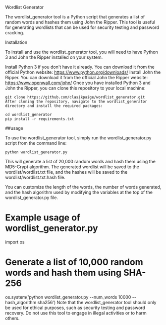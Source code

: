 Wordlist Generator

The wordlist_generator tool is a Python script that generates a list of random words and hashes them using John the Ripper. This tool is useful for generating wordlists that can be used for security testing and password cracking.

Installation

To install and use the wordlist_generator tool, you will need to have Python 3 and John the Ripper installed on your system.

Install Python 3 if you don't have it already. You can download it from the official Python website: https://www.python.org/downloads/
Install John the Ripper. You can download it from the official John the Ripper website: https://www.openwall.com/john/
Once you have installed Python 3 and John the Ripper, you can clone this repository to your local machine:
```
git clone https://github.com/clasikpaige/wordlist_generator.git
After cloning the repository, navigate to the wordlist_generator directory and install the required packages:
```
```
cd wordlist_generator
pip install -r requirements.txt
```
##usage

To use the wordlist_generator tool, simply run the wordlist_generator.py script from the command line:

```
python wordlist_generator.py
```
This will generate a list of 20,000 random words and hash them using the MD5-Crypt algorithm. The generated wordlist will be saved to the wordlist/wordlist.txt file, and the hashes will be saved to the wordlist/wordlist.txt.hash file.

You can customize the length of the words, the number of words generated, and the hash algorithm used by modifying the variables at the top of the wordlist_generator.py file.


# Example usage of wordlist_generator.py
import os

# Generate a list of 10,000 random words and hash them using SHA-256
os.system('python wordlist_generator.py --num_words 10000 --hash_algorithm sha256')
Note that the wordlist_generator tool should only be used for ethical purposes, such as security testing and password recovery. Do not use this tool to engage in illegal activities or to harm others.
